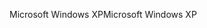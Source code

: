 <span data-ttu-id="02f60-101">Microsoft Windows XP</span><span class="sxs-lookup"><span data-stu-id="02f60-101">Microsoft Windows XP</span></span>